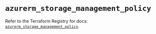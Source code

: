 # `azurerm_storage_management_policy`

Refer to the Terraform Registry for docs: [`azurerm_storage_management_policy`](https://registry.terraform.io/providers/hashicorp/azurerm/4.20.0/docs/resources/storage_management_policy).
